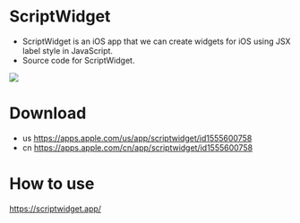 # ScriptWidget

- ScriptWidget is an iOS app that we can create widgets for iOS using JSX label style in JavaScript.
- Source code for ScriptWidget.

![](https://scriptwidget.app/assets/images/screenshot-888432460db6bfcd7a207c15183adbc2.jpg)

# Download


- us https://apps.apple.com/us/app/scriptwidget/id1555600758
- cn https://apps.apple.com/cn/app/scriptwidget/id1555600758


# How to use


https://scriptwidget.app/


